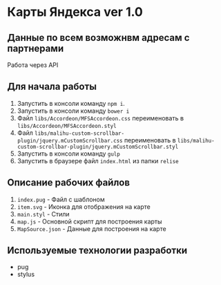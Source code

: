 # Карты Яндекса ver 1.0
## Данные по всем возможнвм адресам с партнерами 
Работа через API
## Для начала работы
1. Запустить в консоли команду `npm i`.
2. Запустить в консоли команду `bower i`
3. Файл `libs/Accordeon/MFSAccordeon.css` переименовать в `libs/Accordeon/MFSAccordeon.styl`
4. Файл `libs/malihu-custom-scrollbar-plugin/jquery.mCustomScrollbar.css` переименовать
 в `libs/malihu-custom-scrollbar-plugin/jquery.mCustomScrollbar.styl`
5. Запустить в консоли команду `gulp` 
6. Запустить в браузере файл `index.html` из папки `relise`

## Описание рабочих файлов
1. `index.pug` - Файл с шаблоном 
2. `item.svg` - Иконка для отображения на карте
3. `main.styl` - Стили
4. `map.js` - Основной скрипт для построения карты
5. `MapSource.json` - Данные для построения на карте

## Используемые технологии разработки
* pug
* stylus